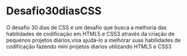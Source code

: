# Desafio30diasCSS
O desafio 30 dias de CSS é um desafio que busca a melhoria das habilidades de codificação em HTML5 e CSS3 através da criação de pequenos projetos diários.visa ajudá-lo a melhorar suas habilidades de codificação fazendo mini projetos diarios utilizando HTML5 e CSS3
